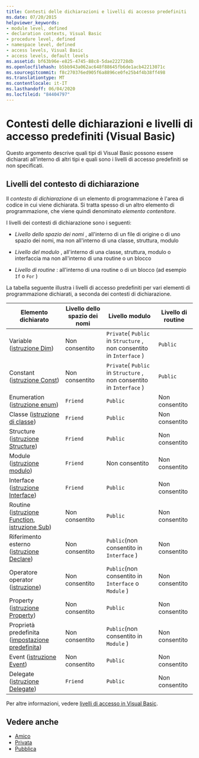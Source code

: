 ```yaml
---
title: Contesti delle dichiarazioni e livelli di accesso predefiniti
ms.date: 07/20/2015
helpviewer_keywords:
- module level, defined
- declaration contexts, Visual Basic
- procedure level, defined
- namespace level, defined
- access levels, Visual Basic
- access levels, default levels
ms.assetid: bf63b96e-e825-4745-88c8-5dae222728db
ms.openlocfilehash: b5bb943a062ac648f88645fb6de1acb42213071c
ms.sourcegitcommit: f8c270376ed905f6a8896ce0fe25b4f4b38ff498
ms.translationtype: MT
ms.contentlocale: it-IT
ms.lasthandoff: 06/04/2020
ms.locfileid: "84404797"
---
```

# <a name="declaration-contexts-and-default-access-levels-visual-basic"></a>Contesti delle dichiarazioni e livelli di accesso predefiniti (Visual Basic)
Questo argomento descrive quali tipi di Visual Basic possono essere dichiarati all'interno di altri tipi e quali sono i livelli di accesso predefiniti se non specificati.  
  
## <a name="declaration-context-levels"></a>Livelli del contesto di dichiarazione  
 Il *contesto di dichiarazione* di un elemento di programmazione è l'area di codice in cui viene dichiarata. Si tratta spesso di un altro elemento di programmazione, che viene quindi denominato *elemento contenitore*.  
  
 I livelli dei contesti di dichiarazione sono i seguenti:  
  
- *Livello dello spazio dei nomi* , all'interno di un file di origine o di uno spazio dei nomi, ma non all'interno di una classe, struttura, modulo  
  
- *Livello del modulo* , all'interno di una classe, struttura, modulo o interfaccia ma non all'interno di una routine o un blocco  
  
- *Livello di routine* : all'interno di una routine o di un blocco (ad esempio `If` o `For` )  
  
 La tabella seguente illustra i livelli di accesso predefiniti per vari elementi di programmazione dichiarati, a seconda dei contesti di dichiarazione.  
  
|Elemento dichiarato|Livello dello spazio dei nomi|Livello modulo|Livello di routine|  
|----------------------|---------------------|------------------|---------------------|  
|Variable ([istruzione Dim](dim-statement.md))|Non consentito|`Private`( `Public` in `Structure` , non consentito in `Interface` )|`Public`|  
|Constant ([istruzione Const](const-statement.md))|Non consentito|`Private`( `Public` in `Structure` , non consentito in `Interface` )|`Public`|  
|Enumeration ([istruzione enum](enum-statement.md))|`Friend`|`Public`|Non consentito|  
|Classe ([istruzione di classe](class-statement.md))|`Friend`|`Public`|Non consentito|  
|Structure ([istruzione Structure](structure-statement.md))|`Friend`|`Public`|Non consentito|  
|Module ([istruzione modulo](module-statement.md))|`Friend`|Non consentito|Non consentito|  
|Interface ([istruzione Interface](interface-statement.md))|`Friend`|`Public`|Non consentito|  
|Routine ([istruzione Function](function-statement.md), [istruzione Sub](sub-statement.md))|Non consentito|`Public`|Non consentito|  
|Riferimento esterno ([istruzione Declare](declare-statement.md))|Non consentito|`Public`(non consentito in `Interface` )|Non consentito|  
|Operatore operator ([istruzione](operator-statement.md))|Non consentito|`Public`(non consentito in `Interface` o `Module` )|Non consentito|  
|Property ([istruzione Property](property-statement.md))|Non consentito|`Public`|Non consentito|  
|Proprietà predefinita ([impostazione predefinita](../modifiers/default.md))|Non consentito|`Public`(non consentito in `Module` )|Non consentito|  
|Event ([istruzione Event](event-statement.md))|Non consentito|`Public`|Non consentito|  
|Delegate ([istruzione Delegate](delegate-statement.md))|`Friend`|`Public`|Non consentito|  
  
 Per altre informazioni, vedere [livelli di accesso in Visual Basic](../../programming-guide/language-features/declared-elements/access-levels.md).  
  
## <a name="see-also"></a>Vedere anche

- [Amico](../modifiers/friend.md)
- [Privata](../modifiers/private.md)
- [Pubblica](../modifiers/public.md)
